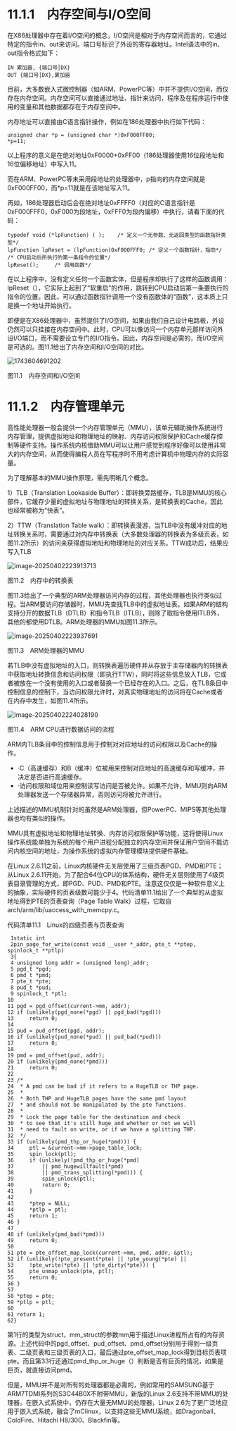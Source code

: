 # 11.1.1　内存空间与I/O空间

在X86处理器中存在着I/O空间的概念，I/O空间是相对于内存空间而言的，它通过特定的指令in、out来访问。端口号标识了外设的寄存器地址。Intel语法中的in、out指令格式如下：

```
IN 累加器, {端口号│DX}
OUT {端口号│DX},累加器
```

目前，大多数嵌入式微控制器（如ARM、PowerPC等）中并不提供I/O空间，而仅存在内存空间。内存空间可以直接通过地址、指针来访问，程序及在程序运行中使用的变量和其他数据都存在于内存空间中。

内存地址可以直接由C语言指针操作，例如在186处理器中执行如下代码：

```
unsigned char *p = (unsigned char *)0xF000FF00;
*p=11; 
```

以上程序的意义是在绝对地址0xF0000+0xFF00（186处理器使用16位段地址和16位偏移地址）中写入11。

而在ARM、PowerPC等未采用段地址的处理器中，p指向的内存空间就是0xF000FF00，而*p=11就是在该地址写入11。

再如，186处理器启动后会在绝对地址0xFFFF0（对应的C语言指针是0xF000FFF0，0xF000为段地址，0xFFF0为段内偏移）中执行，请看下面的代码：

```
typedef void (*lpFunction) ( );    /* 定义一个无参数、无返回类型的函数指针类型*/
lpFunction lpReset = (lpFunction)0xF000FFF0; /* 定义一个函数指针，指向*/
/* CPU启动后所执行的第一条指令的位置*/
lpReset();     /* 调用函数*/
```

在以上程序中，没有定义任何一个函数实体，但是程序却执行了这样的函数调用：lpReset（），它实际上起到了“软重启”的作用，跳转到CPU启动后第一条要执行的指令的位置。因此，可以通过函数指针调用一个没有函数体的“函数”，这本质上只是换一个地址开始执行。

即便是在X86处理器中，虽然提供了I/O空间，如果由我们自己设计电路板，外设仍然可以只挂接在内存空间中。此时，CPU可以像访问一个内存单元那样访问外设I/O端口，而不需要设立专门的I/O指令。因此，内存空间是必需的，而I/O空间是可选的。图11.1给出了内存空间和I/O空间的对比。

![1743604691202](./figure/1743604691202.png)

图11.1　内存空间和I/O空间

# 11.1.2　内存管理单元

高性能处理器一般会提供一个内存管理单元（MMU），该单元辅助操作系统进行内存管理，提供虚拟地址和物理地址的映射、内存访问权限保护和Cache缓存控制等硬件支持。操作系统内核借助MMU可以让用户感觉到程序好像可以使用非常大的内存空间，从而使得编程人员在写程序时不用考虑计算机中物理内存的实际容量。

为了理解基本的MMU操作原理，需先明晰几个概念。

1）TLB（Translation Lookaside Buffer）：即转换旁路缓存，TLB是MMU的核心部件，它缓存少量的虚拟地址与物理地址的转换关系，是转换表的Cache，因此也经常被称为“快表”。

2）TTW（Translation Table walk）：即转换表漫游，当TLB中没有缓冲对应的地址转换关系时，需要通过对内存中转换表（大多数处理器的转换表为多级页表，如图11.2所示）的访问来获得虚拟地址和物理地址的对应关系。TTW成功后，结果应写入TLB

![image-20250402223913713](./figure/image-20250402223913713.png)

图11.2　内存中的转换表

图11.3给出了一个典型的ARM处理器访问内存的过程，其他处理器也执行类似过程。当ARM要访问存储器时，MMU先查找TLB中的虚拟地址表。如果ARM的结构支持分开的数据TLB（DTLB）和指令TLB（ITLB），则除了取指令使用ITLB外，其他的都使用DTLB。ARM处理器的MMU如图11.3所示。

![image-20250402223937691](./figure/image-20250402223937691.png)

图11.3　ARM处理器的MMU

若TLB中没有虚拟地址的入口，则转换表遍历硬件并从存放于主存储器内的转换表中获取地址转换信息和访问权限（即执行TTW），同时将这些信息放入TLB，它或者被放在一个没有使用的入口或者替换一个已经存在的入口。之后，在TLB条目中控制信息的控制下，当访问权限允许时，对真实物理地址的访问将在Cache或者在内存中发生，如图11.4所示。

![image-20250402224028190](./figure/image-20250402224028190.png)

图11.4　ARM CPU进行数据访问的流程

ARM内TLB条目中的控制信息用于控制对对应地址的访问权限以及Cache的操作。

- ·C（高速缓存）和B（缓冲）位被用来控制对应地址的高速缓存和写缓冲，并决定是否进行高速缓存。
- ·访问权限和域位用来控制读写访问是否被允许。如果不允许，MMU则向ARM处理器发送一个存储器异常，否则访问将被允许进行。

上述描述的MMU机制针对的虽然是ARM处理器，但PowerPC、MIPS等其他处理器也均有类似的操作。

MMU具有虚拟地址和物理地址转换、内存访问权限保护等功能，这将使得Linux操作系统能单独为系统的每个用户进程分配独立的内存空间并保证用户空间不能访问内核空间的地址，为操作系统的虚拟内存管理模块提供硬件基础。

在Linux 2.6.11之前，Linux内核硬件无关层使用了三级页表PGD、PMD和PTE；从Linux 2.6.11开始，为了配合64位CPU的体系结构，硬件无关层则使用了4级页表目录管理的方式，即PGD、PUD、PMD和PTE。注意这仅仅是一种软件意义上的抽象，实际硬件的页表级数可能少于4。代码清单11.1给出了一个典型的从虚拟地址得到PTE的页表查询（Page Table Walk）过程，它取自arch/arm/lib/uaccess_with_memcpy.c。

代码清单11.1　Linux的四级页表与页表查询

```
 1static int
 2pin_page_for_write(const void __user *_addr, pte_t **ptep, spinlock_t **ptlp)
 3{
 4 unsigned long addr = (unsigned long)_addr;
 5 pgd_t *pgd;
 6 pmd_t *pmd;
 7 pte_t *pte;
 8 pud_t *pud;
 9 spinlock_t *ptl;
10
11 pgd = pgd_offset(current->mm, addr);
12 if (unlikely(pgd_none(*pgd) || pgd_bad(*pgd)))
13     return 0;
14
15 pud = pud_offset(pgd, addr);
16 if (unlikely(pud_none(*pud) || pud_bad(*pud)))
17     return 0;
18
19 pmd = pmd_offset(pud, addr);
20 if (unlikely(pmd_none(*pmd)))
21     return 0;
22
23 /*
24  * A pmd can be bad if it refers to a HugeTLB or THP page.
25  *
26  * Both THP and HugeTLB pages have the same pmd layout
27  * and should not be manipulated by the pte functions.
28  *
29  * Lock the page table for the destination and check
30  * to see that it's still huge and whether or not we will
31  * need to fault on write, or if we have a splitting THP.
32  */
33 if (unlikely(pmd_thp_or_huge(*pmd))) {
34     ptl = &current->mm->page_table_lock;
35     spin_lock(ptl);
36     if (unlikely(!pmd_thp_or_huge(*pmd)
37         || pmd_hugewillfault(*pmd)
38         || pmd_trans_splitting(*pmd))) {
39         spin_unlock(ptl);
40         return 0;
41     }
42
43     *ptep = NULL;
44     *ptlp = ptl;
45     return 1;
46 }
47
48 if (unlikely(pmd_bad(*pmd)))
49     return 0;
50
51 pte = pte_offset_map_lock(current->mm, pmd, addr, &ptl);
52 if (unlikely(!pte_present(*pte) || !pte_young(*pte) ||
53     !pte_write(*pte) || !pte_dirty(*pte))) {
54     pte_unmap_unlock(pte, ptl);
55     return 0;
56 }
57
58 *ptep = pte;
59 *ptlp = ptl;
60
61 return 1;
62}
```

第1行的类型为struct，mm_struct的参数mm用于描述Linux进程所占有的内存资源。上述代码中的pgd_offset、pud_offset、pmd_offset分别用于得到一级页表、二级页表和三级页表的入口，最后通过pte_offset_map_lock得到目标页表项pte。而且第33行还通过pmd_thp_or_huge（）判断是否有巨页的情况，如果是巨页，就直接访问pmd。

但是，MMU并不是对所有的处理器都是必需的，例如常用的SAMSUNG基于ARM7TDMI系列的S3C44B0X不附带MMU，新版的Linux 2.6支持不带MMU的处理器。在嵌入式系统中，仍存在大量无MMU的处理器，Linux 2.6为了更广泛地应用于嵌入式系统，融合了mClinux，以支持这些无MMU系统，如Dragonball、ColdFire、Hitachi H8/300、Blackfin等。